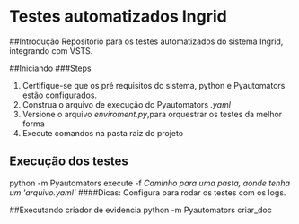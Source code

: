 # Testes automatizados Ingrid
##Introdução
Repositorio para os testes automatizados do sistema Ingrid, integrando com VSTS.

##Iniciando
###Steps
1.	Certifique-se que os pré requisitos do sistema, python e Pyautomators estão configurados.
2.	Construa o arquivo de execução do Pyautomators *.yaml* 
3.	Versione o  arquivo *enviroment.py*,para orquestrar os testes da melhor forma
4.	Execute comandos na pasta raiz do projeto

## Execução dos testes
python -m Pyautomators execute -f *Caminho para uma pasta, aonde tenha um 'arquivo.yaml'*
####Dicas:
Configura para rodar os testes com os logs. 

##Executando criador de evidencia
python -m Pyautomators criar_doc